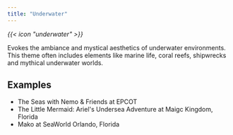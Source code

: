 ```yaml
---
title: "Underwater"
---
```


<i class="bigIcon">{{< icon "underwater" >}}</i>


Evokes the ambiance and mystical aesthetics of underwater environments. This theme often includes elements like marine life, coral reefs, shipwrecks and mythical underwater worlds.

## Examples
* The Seas with Nemo & Friends at EPCOT
* The Little Mermaid: Ariel's Undersea Adventure at Maigc Kingdom, Florida
* Mako at SeaWorld Orlando, Florida
